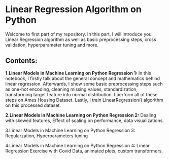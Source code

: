 # Linear Regression Algorithm on Python
Welcome to first part of my repository. In this part, I will introduce you Linear Regression algorithm as well as basic preprocessing steps, cross validation, hyperparameter tuning and more. 

## Contents:

**1.Linear Models in Machine Learning on Python Regression 1:** In this notebook, I firstly talk about the general concept and mathematics behind linear regression. Afterwards, I show some basic preprocessing steps such as one-hot encoding, cleaning missing values, standardization, transforming target feature into normal distribution. I perform all of these steps on Ames Housing Dataset. Lastly, I train LinearRegression() algorithm on this processed dataset.


**2.Linear Models in Machine Learning on Python Regression 2:** Dealing with skewed features, Effect of scaling on performance, data visualizations.

3.Linear Models in Machine Learning on Python Regression 3: Regularzation, Hyperparameters tuning

4.Linear Models in Machine Learning on Python Regression 4: Linear Regression Exercise with Covid Data, animated plots, custom transformers.
